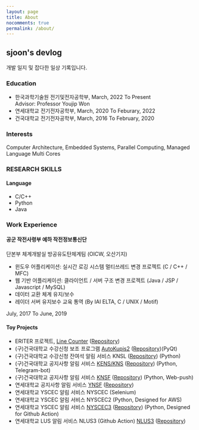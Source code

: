 ```yaml
---
layout: page
title: About
nocomments: true
permalink: /about/
---
```


## sjoon's devlog

개발 일지 및 잡다한 일상 기록입니다.

### Education

- 한국과학기술원 전기및전자공학부, March, 2022 To Present <br>Advisor: Professor Youjip Won
- 연세대학교 전기전자공학부, March, 2020 To Feburary, 2022
- 건국대학교 전기전자공학부, March, 2016 To February, 2020

### Interests

Computer Architecture, Embedded Systems, Parallel Computing, Managed Language
Multi Cores

### RESEARCH SKILLS

#### Language
- C/C++
- Python
- Java

### Work Experience

#### 공군 작전사령부 예하 작전정보통신단
단본부 체계개발실 방공유도탄체계팀 (OICW, 오산기지)

- 윈도우 어플리케이션: 실시간 로깅 시스템 멀티쓰레드 변경 프로젝트 (C / C++ / MFC)
- 웹 기반 어플리케이션: 클라이언트 / 서버 구조 변경 프로젝트 (Java / JSP / Javascript / MySQL)
- 데이터 교환 체계 유지/보수
- 레이더 서버 유지보수 교육 통역 (By IAI ELTA, C / UNIX / Motif)

July, 2017 To June, 2019

#### Toy Projects

- ERITER 프로젝트, [Line Counter](https://sjoon-oh.github.io/archivers/filesystem_library_introduction) ([Repository](https://github.com/sjoon-oh/eriter_free_line_counter_2))
- (구)건국대학교 수강신청 보조 프로그램 [AutoKupis2](https://sjoon-oh.github.io/archivers/python-project-auto-2) ([Repository](https://github.com/sjoon-oh/auto_kupis_2))(PyQt)
- (구)건국대학교 수강신청 잔여석 알림 서비스 KNSL ([Repository](https://github.com/sjoon-oh/klns_open)) (Python)
- (구)건국대학교 공지사항 알림 서비스 [KENS/KNS](https://sjoon-oh.github.io/archivers/python-project-kens) ([Repository](https://github.com/sjoon-oh/kens_public)) (Python, Telegram-bot)
- (구)건국대학교 공지사항 알림 서비스 [KNSF](https://sjoon-oh.github.io/archivers/python-project-knsf) ([Repository](https://github.com/sjoon-oh/knsf)) (Python, Web-push)
- 연세대학교 공지사항 알림 서비스 [YNSF](https://sjoon-oh.github.io/archivers/python-project-ynsf) ([Repository](https://github.com/sjoon-oh/ynsf_open))
- 연세대학교 YSCEC 알림 서비스 NYSCEC (Selenium)
- 연세대학교 YSCEC 알림 서비스 NYSCEC2 (Python, Designed for AWS)
- 연세대학교 YSCEC 알림 서비스 [NYSCEC3](https://sjoon-oh.github.io/archivers/nyscec3) ([Repository](https://github.com/sjoon-oh/nyscec3)) (Python, Designed for Github Action)
- 연세대학교 LUS 알림 서비스 NLUS3 (Github Action) [NLUS3](https://sjoon-oh.github.io/archivers/nlus3) ([Repository](https://github.com/sjoon-oh/nlus3))

